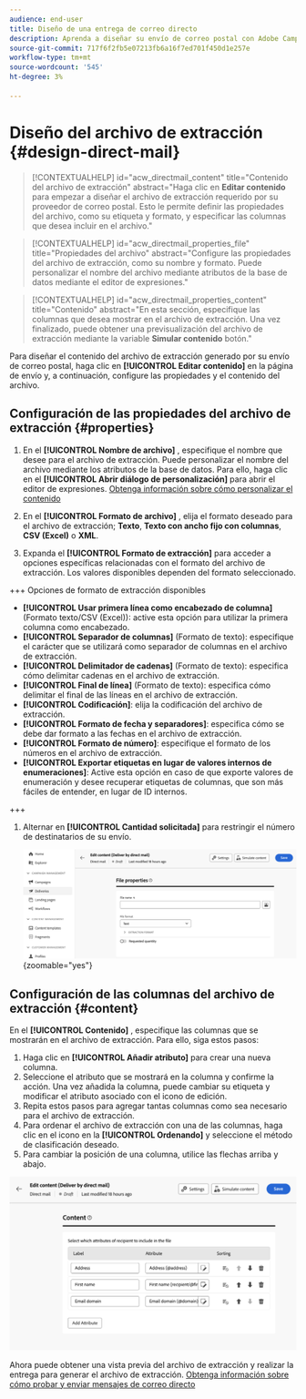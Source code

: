 ```yaml
---
audience: end-user
title: Diseño de una entrega de correo directo
description: Aprenda a diseñar su envío de correo postal con Adobe Campaign Web
source-git-commit: 717f6f2fb5e07213fb6a16f7ed701f450d1e257e
workflow-type: tm+mt
source-wordcount: '545'
ht-degree: 3%

---
```



# Diseño del archivo de extracción {#design-direct-mail}

>[!CONTEXTUALHELP]
>id="acw_directmail_content"
>title="Contenido del archivo de extracción"
>abstract="Haga clic en **Editar contenido** para empezar a diseñar el archivo de extracción requerido por su proveedor de correo postal. Esto le permite definir las propiedades del archivo, como su etiqueta y formato, y especificar las columnas que desea incluir en el archivo."

>[!CONTEXTUALHELP]
>id="acw_directmail_properties_file"
>title="Propiedades del archivo"
>abstract="Configure las propiedades del archivo de extracción, como su nombre y formato. Puede personalizar el nombre del archivo mediante atributos de la base de datos mediante el editor de expresiones."

>[!CONTEXTUALHELP]
>id="acw_directmail_properties_content"
>title="Contenido"
>abstract="En esta sección, especifique las columnas que desea mostrar en el archivo de extracción. Una vez finalizado, puede obtener una previsualización del archivo de extracción mediante la variable **Simular contenido** botón."

Para diseñar el contenido del archivo de extracción generado por su envío de correo postal, haga clic en **[!UICONTROL Editar contenido]** en la página de envío y, a continuación, configure las propiedades y el contenido del archivo.

## Configuración de las propiedades del archivo de extracción {#properties}

1. En el **[!UICONTROL Nombre de archivo]** , especifique el nombre que desee para el archivo de extracción. Puede personalizar el nombre del archivo mediante los atributos de la base de datos. Para ello, haga clic en el **[!UICONTROL Abrir diálogo de personalización]** para abrir el editor de expresiones. [Obtenga información sobre cómo personalizar el contenido](../personalization/personalize.md)

1. En el **[!UICONTROL Formato de archivo]** , elija el formato deseado para el archivo de extracción; **Texto**, **Texto con ancho fijo con columnas**, **CSV (Excel)** o **XML**.

1. Expanda el **[!UICONTROL Formato de extracción]** para acceder a opciones específicas relacionadas con el formato del archivo de extracción. Los valores disponibles dependen del formato seleccionado.

+++ Opciones de formato de extracción disponibles

   * **[!UICONTROL Usar primera línea como encabezado de columna]** (Formato texto/CSV (Excel)): active esta opción para utilizar la primera columna como encabezado.
   * **[!UICONTROL Separador de columnas]** (Formato de texto): especifique el carácter que se utilizará como separador de columnas en el archivo de extracción.
   * **[!UICONTROL Delimitador de cadenas]** (Formato de texto): especifica cómo delimitar cadenas en el archivo de extracción.
   * **[!UICONTROL Final de línea]** (Formato de texto): especifica cómo delimitar el final de las líneas en el archivo de extracción.
   * **[!UICONTROL Codificación]**: elija la codificación del archivo de extracción.
   * **[!UICONTROL Formato de fecha y separadores]**: especifica cómo se debe dar formato a las fechas en el archivo de extracción.
   * **[!UICONTROL Formato de número]**: especifique el formato de los números en el archivo de extracción.
   * **[!UICONTROL Exportar etiquetas en lugar de valores internos de enumeraciones]**: Active esta opción en caso de que exporte valores de enumeración y desee recuperar etiquetas de columnas, que son más fáciles de entender, en lugar de ID internos.

+++

1. Alternar en **[!UICONTROL Cantidad solicitada]** para restringir el número de destinatarios de su envío.

   ![](assets/dm-content-details.png){zoomable=&quot;yes&quot;}

## Configuración de las columnas del archivo de extracción {#content}

En el **[!UICONTROL Contenido]** , especifique las columnas que se mostrarán en el archivo de extracción. Para ello, siga estos pasos:

1. Haga clic en **[!UICONTROL Añadir atributo]** para crear una nueva columna.
1. Seleccione el atributo que se mostrará en la columna y confirme la acción. Una vez añadida la columna, puede cambiar su etiqueta y modificar el atributo asociado con el icono de edición.
1. Repita estos pasos para agregar tantas columnas como sea necesario para el archivo de extracción.
1. Para ordenar el archivo de extracción con una de las columnas, haga clic en el icono en la **[!UICONTROL Ordenando]** y seleccione el método de clasificación deseado.
1. Para cambiar la posición de una columna, utilice las flechas arriba y abajo.

![](assets/dm-content-attributes.png)

Ahora puede obtener una vista previa del archivo de extracción y realizar la entrega para generar el archivo de extracción. [Obtenga información sobre cómo probar y enviar mensajes de correo directo](send-direct-mail.md)
